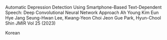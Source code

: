 Automatic Depression Detection Using Smartphone-Based Text-Dependent Speech:
  Deep Convolutional Neural Network Approach
Ah Young Kim Eun Hye Jang Seung-Hwan Lee, Kwang-Yeon Choi Jeon Gue Park,
  Hyun-Chool Shin
JMIR  Vol 25 (2023)

Korean
